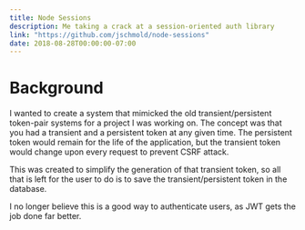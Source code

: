 ```yaml
---
title: Node Sessions
description: Me taking a crack at a session-oriented auth library
link: "https://github.com/jschmold/node-sessions"
date: 2018-08-28T00:00:00-07:00
---
```


# Background

I wanted to create a system that mimicked the old transient/persistent token-pair systems for a project I was working on. The concept was that you had a transient and a persistent token at any given time. The persistent token would remain for the life of the application, but the transient token would change upon every request to prevent CSRF attack.

This was created to simplify the generation of that transient token, so all that is left for the user to do is to save the transient/persistent token in the database.

I no longer believe this is a good way to authenticate users, as JWT gets the job done far better.

